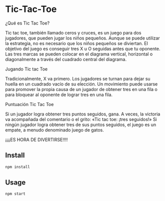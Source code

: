 # Tic-Tac-Toe


¿Qué es Tic Tac Toe?

Tic tac toe, también llamado ceros y cruces, es un juego para dos jugadores, que pueden jugar los niños pequeños. Aunque se puede utilizar la estrategia, no es necesario que los niños pequeños se diviertan. El objetivo del juego es conseguir tres X u O seguidas antes que tu oponente. Las tres marcas se pueden colocar en el diagrama vertical, horizontal o diagonalmente a través del cuadrado central del diagrama.


Jugando Tic tac Toe

Tradicionalmente, X va primero. Los jugadores se turnan para dejar su huella en un cuadrado vacío de su elección. Un movimiento puede usarse para promover la propia causa de un jugador de obtener tres en una fila o para bloquear al oponente de lograr tres en una fila.

Puntuación Tic Tac Toe

Si un jugador logra obtener tres puntos seguidos, gana. A veces, la victoria va acompañada del comentario o el grito: «Tic tac toe: ¡tres seguidos!» Si ningún jugador logra obtener tres de sus puntos seguidos, el juego es un empate, a menudo denominado juego de gatos.

¡¡¡¡ES HORA DE DIVERTIRSE!!!!


## Install

```sh
npm install
```

## Usage

```sh
npm start
```



#
